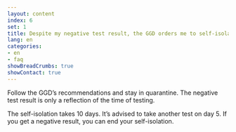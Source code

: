 ```yaml
---
layout: content
index: 6
set: 1
title: Despite my negative test result, the GGD orders me to self-isolate. What do I do?
lang: en
categories:
- en
- faq
showBreadCrumbs: true
showContact: true
---
```

Follow the GGD’s recommendations and stay in quarantine. The negative test result is only a reflection of the time of testing. 

The self-isolation takes 10 days. It’s advised to take another test on day 5. If you get a negative result, you can end your self-isolation. 
